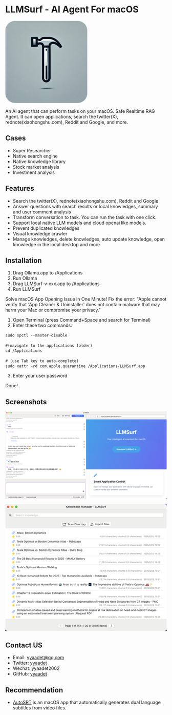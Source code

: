 # LLMSurf - AI Agent For macOS

![LLMSurf](https://raw.githubusercontent.com/yyaadet/llmsurf/main/images/logo.png)

An AI agent that can perform tasks on your macOS. Safe Realtime RAG Agent. It can open applications, search the twitter(X), rednote(xiaohongshu.com), Reddit and Google, and more.

## Cases

- Super Researcher
- Native search engine
- Native knowledge library
- Stock market analysis
- Investment analysis

## Features

- Search the twitter(X), rednote(xiaohongshu.com), Reddit and Google
- Answer questions with search results or local knowledges, summary and user comment analysis
- Transform conversation to task. You can run the task with one click.
- Support local native LLM models and cloud openai like models.
- Prevent duplicated knowledges
- Visual knowledge crawler
- Manage knowledges, delete knowledges, auto update knowledge, open knowledge in the local desktop and more

## Installation

1. Drag Ollama.app to /Applications
2. Run Ollama
3. Drag LLMSurf-v-xxx.app to /Applications
4. Run LLMSurf


Solve macOS App Opening Issue in One Minute! Fix the error: "Apple cannot verify that 'App Cleaner & Uninstaller' does not contain malware that may harm your Mac or compromise your privacy."

1. Open Terminal (press Command+Space and search for Terminal)
2. Enter these two commands:

```shell
sudo spctl --master-disable

#(navigate to the applications folder)
cd /Applications 

# (use Tab key to auto-complete)
sudo xattr -rd com.apple.quarantine /Applications/LLMSurf.app 
```
3. Enter your user password

Done!

## Screenshots

![Main](https://raw.githubusercontent.com/yyaadet/llmsurf/main/screenshots/main.png)

![Main](https://raw.githubusercontent.com/yyaadet/llmsurf/main/screenshots/knowledge_manage.png)

## Contact US

- Email: yyaadet@qq.com
- Twitter: [yyaadet](https://twitter.com/yyaadet)
- Wechat: yyaadet2002
- GitHub: [yyaadet](https://github.com/yyaadet)

## Recommendation

- [AutoSRT](https://github.com/yyaadet/autosrt_page) is an macOS app that automatically generates dual language subtitles from video files.